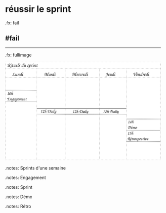 # réussir le <span class="red">sprint</span>

.fx: fail

## #fail

---

.fx: fullimage

![Rituels du projet](images/emploi-du-temps-sprint.svg)  

.notes: Sprints d'une semaine

.notes: Engagement

.notes: Sprint

.notes: Démo

.notes: Rétro


